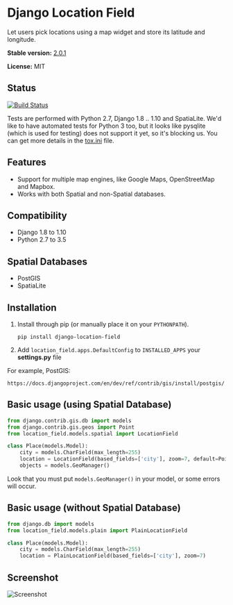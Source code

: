 Django Location Field
==

Let users pick locations using a map widget and store its latitude and longitude.

**Stable version:** [2.0.1](https://pypi.python.org/pypi/django-location-field/2.0.1)  

**License:** MIT

Status
--

[![Build Status](https://travis-ci.org/caioariede/django-location-field.svg?branch=master)](https://travis-ci.org/caioariede/django-location-field)

Tests are performed with Python 2.7, Django 1.8 .. 1.10 and SpatiaLite. We'd like to have automated tests for Python 3 too, but it looks like pysqlite (which is used for testing) does not support it yet, so it's blocking us. You can get more details in the [tox.ini](https://github.com/caioariede/django-location-field/blob/master/tox.ini#L40) file.

Features
--

* Support for multiple map engines, like Google Maps, OpenStreetMap and Mapbox.
* Works with both Spatial and non-Spatial databases.

Compatibility
--

* Django 1.8 to 1.10
* Python 2.7 to 3.5

Spatial Databases
--

* PostGIS
* SpatiaLite

Installation
--

1. Install through pip (or manually place it on your `PYTHONPATH`).

    `pip install django-location-field`

2. Add `location_field.apps.DefaultConfig` to `INSTALLED_APPS` your **settings.py** file

For example, PostGIS:

    https://docs.djangoproject.com/en/dev/ref/contrib/gis/install/postgis/

Basic usage (using Spatial Database)
--

```python
from django.contrib.gis.db import models
from django.contrib.gis.geos import Point
from location_field.models.spatial import LocationField

class Place(models.Model):
    city = models.CharField(max_length=255)
    location = LocationField(based_fields=['city'], zoom=7, default=Point(1.0, 1.0))
    objects = models.GeoManager()
```

Look that you must put `models.GeoManager()` in your model, or some errors will occur.

Basic usage (without Spatial Database)
--

```python
from django.db import models
from location_field.models.plain import PlainLocationField

class Place(models.Model):
    city = models.CharField(max_length=255)
    location = PlainLocationField(based_fields=['city'], zoom=7)
```

Screenshot
--

![Screenshot](https://github.com/caioariede/django-location-field/raw/master/screenshot.png)
